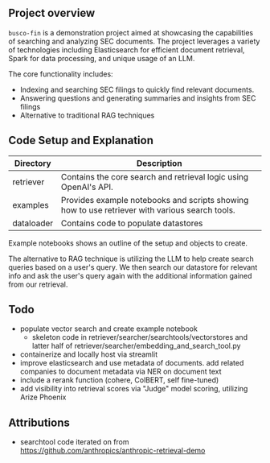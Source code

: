## Project overview

`busco-fin` is a demonstration project aimed at showcasing the capabilities of searching and analyzing SEC documents. The project leverages a variety of technologies including Elasticsearch for efficient document retrieval, Spark for data processing, and unique usage of an LLM.

The core functionality includes:
- Indexing and searching SEC filings to quickly find relevant documents.
- Answering questions and generating summaries and insights from SEC filings
- Alternative to traditional RAG techniques

## Code Setup and Explanation

|Directory | Description|
|--- | ---|
|retriever | Contains the core search and retrieval logic using OpenAI's API.|
|examples | Provides example notebooks and scripts showing how to use retriever with various search tools.|
|dataloader| Contains code to populate datastores 

Example notebooks shows an outline of the setup and objects to create.

The alternative to RAG technique is utilizing the LLM to help create search queries based on a user's query. We then search our datastore for relevant info and ask the user's query again with the additional information gained from our retrieval.




## Todo

- populate vector search and create example notebook 
    - skeleton code in retriever/searcher/searchtools/vectorstores and latter half of retriever/searcher/embedding_and_search_tool.py
- containerize and locally host via streamlit
- improve elasticsearch and use metadata of documents. add related companies to document metadata via NER on document text
- include a rerank function (cohere, ColBERT, self fine-tuned)
- add visibility into retrieval scores via "Judge" model scoring, utilizing Arize Phoenix

## Attributions
- searchtool code iterated on from https://github.com/anthropics/anthropic-retrieval-demo